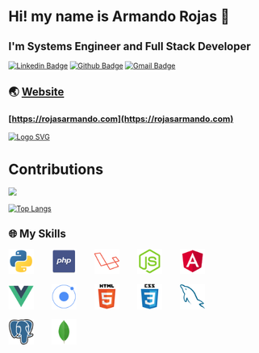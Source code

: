 # Hi! my name is Armando Rojas 👋

## I'm Systems Engineer and Full Stack Developer

[![Linkedin Badge](https://img.shields.io/badge/-rojasarmando-blue?style=flat-square&logo=Linkedin&logoColor=white&link=https://www.linkedin.com/in/rojasarmando/)](https://www.linkedin.com/in/rojasarmando/)
[![Github Badge](https://img.shields.io/badge/-rojasarmando-black?style=flat-square&logo=Github&logoColor=white&link=https://github.com/rojasarmando/rojasarmando)](https://github.com/rojasarmando/rojasarmando)
[![Gmail Badge](https://img.shields.io/badge/-armando.develop-c14438?style=flat-square&logo=Gmail&logoColor=white&link=mailto:armando.develop@gmail.com)](mailto:armando.develop@gmail.com)

## 🌏 [Website](https://rojasarmando.com)

###  [https://rojasarmando.com](https://rojasarmando.com)




[![Logo SVG](https://i.ibb.co/W2HpB90/AR.gif)](https://rojasarmando.com)


# Contributions

<p  >
    <a href="https://gitstats.me/rojasarmando" target="_blank">
        <img src="https://github-readme-stats.vercel.app/api?username=rojasarmando&hide=contribs,issues&theme=dark&count_private=true&include_all_commits=true&show_icons=true">
    </a>
</p>

[![Top Langs](https://github-readme-stats.vercel.app/api/top-langs/?username=rojasarmando&count_private=true&theme=dark&layout=compact&langs_count=100&hide=hack,makefile,shell,batchfile,xslt,tsql,scss,css,html,coffeescript)](https://github.com/rojasarmando)


## 🌐 My Skills



<img align="left" alt="python" width="50px" src="https://raw.githubusercontent.com/rojasarmando/portafolio/develop/src/assets/img/skills/python.svg"  style="margin-right: 35px;margin-bottom:20px"  />

<img align="left" alt="PHP" width="50px" src="https://raw.githubusercontent.com/rojasarmando/portafolio/develop/src/assets/img/skills/php.svg" style="margin-right: 35px;margin-bottom:20px"  />

<img align="left" alt="Laravel" width="50px" src="https://raw.githubusercontent.com/rojasarmando/portafolio/develop/src/assets/img/skills/laravel.svg" style="margin-right: 35px; margin-bottom:20px" 
 />

<img align="left" alt="nodejs" width="50px" src="https://raw.githubusercontent.com/rojasarmando/portafolio/develop/src/assets/img/skills/nodejs.svg" style="margin-right: 35px;margin-bottom:20px"  />

<img align="left" alt="angular" width="50px" src="https://raw.githubusercontent.com/rojasarmando/portafolio/develop/src/assets/img/skills/angular.svg" style="margin-right: 35px;margin-bottom:20px" 
 />

<img align="left" alt="vue" width="50px" src="https://raw.githubusercontent.com/rojasarmando/portafolio/develop/src/assets/img/skills/vue.svg" style="margin-right: 35px;margin-bottom:20px"  />

<img align="left" alt="ionic" width="50px" src="https://raw.githubusercontent.com/rojasarmando/portafolio/develop/src/assets/img/skills/ionic.svg" style="margin-right: 35px;margin-bottom:20px"  />

<img align="left" alt="html5" width="50px" src="https://raw.githubusercontent.com/rojasarmando/portafolio/develop/src/assets/img/skills/html.svg" style="margin-right: 35px;margin-bottom:20px"   />

<img align="left" alt="css" width="50px" src="https://raw.githubusercontent.com/rojasarmando/portafolio/develop/src/assets/img/skills/css.svg" style="margin-right: 35px;margin-bottom:20px" />

<img align="left" alt="mysql" width="50px" src="https://raw.githubusercontent.com/rojasarmando/portafolio/develop/src/assets/img/skills/mysql.svg" style="margin-right: 35px;margin-bottom:20px" />

<img align="left" alt="postgresql" width="50px" src="https://raw.githubusercontent.com/rojasarmando/portafolio/develop/src/assets/img/skills/postgresql.svg" style="margin-right: 35px;margin-bottom:20px" />

<img align="left" alt="mongodb" width="50px" src="https://raw.githubusercontent.com/rojasarmando/portafolio/develop/src/assets/img/skills/mongodb.svg" style="margin-right: 35px;margin-bottom:20px" 
 />

